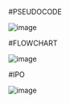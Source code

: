 #PSEUDOCODE

![image](https://github.com/user-attachments/assets/22e36db9-8b5e-43c8-a025-faca67446eaf)

#FLOWCHART

![image](https://github.com/user-attachments/assets/5cc7e34c-2add-49c4-b835-37676aab0404)

#IPO

![image](https://github.com/user-attachments/assets/6d230738-320a-477e-825a-7d22297e72dd)
